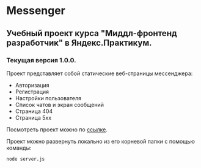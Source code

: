 # Messenger

## Учебный проект курса "Миддл-фронтенд разработчик" в Яндекс.Практикум.

### Текущая версия 1.0.0. 

Проект представляет собой статические веб-страницы мессенджера:
* Авторизация
* Регистрация
* Настройки пользователя
* Список чатов и экран сообщений
* Страница 404
* Страница 5хх

Посмотреть проект можно по [ссылке](https://fervent-darwin-f04ea6.netlify.app/).

Проект можно развернуть локально из его корневой папки с помощью команды:

```bash
node server.js
```
